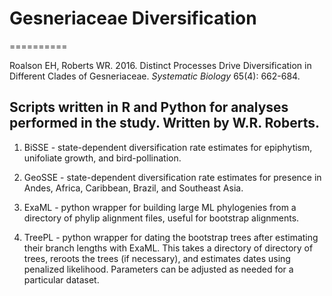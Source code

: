 # Gesneriaceae Diversification
==========

Roalson EH, Roberts WR. 2016. Distinct Processes Drive Diversification in Different Clades of Gesneriaceae. *Systematic Biology* 65(4): 662-684.

Scripts written in R and Python for analyses performed in the study. Written by W.R. Roberts.
----------
1. BiSSE - state-dependent diversification rate estimates for epiphytism, unifoliate growth, and bird-pollination.

2. GeoSSE - state-dependent diversification rate estimates for presence in Andes, Africa, Caribbean, Brazil, and Southeast Asia.

3. ExaML - python wrapper for building large ML phylogenies from a directory of phylip alignment files, useful for bootstrap alignments.

4. TreePL - python wrapper for dating the bootstrap trees after estimating their branch lengths with ExaML. This takes a directory of directory of trees, reroots the trees (if necessary), and estimates dates using penalized likelihood. Parameters can be adjusted as needed for a particular dataset.
